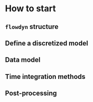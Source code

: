 # How to start

## `flowdyn` structure

## Define a discretized model

## Data model

## Time integration methods

## Post-processing